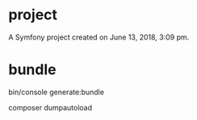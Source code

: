 project
=======

A Symfony project created on June 13, 2018, 3:09 pm.


bundle
=======

bin/console generate:bundle

composer dumpautoload